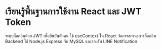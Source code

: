 # เรียนรู้พื้นฐานการใช้งาน React และ JWT Token 
ระบบล็อกอินด้วย JWT เพื่อยืนยันตัวตน ใช้ useContext ใน React จัดการสถานะการล็อกอิน  Backend ใช้ Node.js Express กับ MySQL และรองรับ LINE Notification
